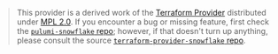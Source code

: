 > This provider is a derived work of the [Terraform Provider](https://github.com/snowflakedb/terraform-provider-snowflake)
> distributed under [MPL 2.0](https://www.mozilla.org/en-US/MPL/2.0/). If you encounter a bug or missing feature,
> first check the [`pulumi-snowflake` repo](https://github.com/pulumi/pulumi-snowflake/issues); however, if that doesn't turn up anything,
> please consult the source [`terraform-provider-snowflake` repo](https://github.com/snowflakedb/terraform-provider-snowflake/issues).